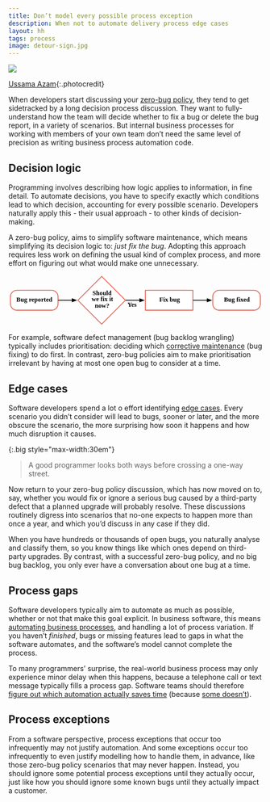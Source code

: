 ```yaml
---
title: Don’t model every possible process exception
description: When not to automate delivery process edge cases
layout: hh
tags: process
image: detour-sign.jpg
---
```


![](detour-sign.jpg)

[Ussama Azam](https://unsplash.com/photos/kMb4qE_zj3Q){:.photocredit}

When developers start discussing your [zero-bug policy](zero-bug-policy),
they tend to get sidetracked by a long decision process discussion.
They want to fully-understand how the team will decide whether to fix a bug or delete the bug report, in a variety of scenarios.
But internal business processes for working with members of your own team don’t need the same level of precision as writing business process automation code.

## Decision logic

Programming involves describing how logic applies to information, in fine detail.
To automate decisions, you have to specify exactly which conditions lead to which decision, accounting for every possible scenario.
Developers naturally apply this - their usual approach - to other kinds of decision-making.

A zero-bug policy, aims to simplify software maintenance, which means simplifying its decision logic to: _just fix the bug_.
Adopting this approach requires less work on defining the usual kind of complex process, and more effort on figuring out what would make one unnecessary.

<svg xmlns:xl="http://www.w3.org/1999/xlink" version="1.1" xmlns="http://www.w3.org/2000/svg" xmlns:dc="http://purl.org/dc/elements/1.1/" viewBox="0 0 640 130" width="640" height="130">
  <defs>
    <marker orient="auto" overflow="visible" markerUnits="strokeWidth" id="FilledArrow_Marker" stroke-linejoin="miter" stroke-miterlimit="10" viewBox="-1 -3 7 6" markerWidth="7" markerHeight="6" color="black">
      <g>
        <path d="M 4.8 0 L 0 -1.8 L 0 1.8 Z" fill="currentColor" stroke="currentColor" stroke-width="1"/>
      </g>
    </marker>
  </defs>
  <g id="Canvas_1" stroke-dasharray="none" fill-opacity="1" fill="none" stroke="none" stroke-opacity="1">
    <title>Canvas 1</title>
    <g id="Canvas_1_credits">
      <title>credits</title>
      <g id="Graphic_9">
        <path d="M 21 40 L 109 40 C 117.83656 40 125 47.163444 125 56 L 125 74 C 125 82.83656 117.83656 90 109 90 L 21 90 C 12.163444 90 5 82.83656 5 74 L 5 56 C 5 47.163444 12.163444 40 21 40 Z" fill="white"/>
        <path d="M 21 40 L 109 40 C 117.83656 40 125 47.163444 125 56 L 125 74 C 125 82.83656 117.83656 90 109 90 L 21 90 C 12.163444 90 5 82.83656 5 74 L 5 56 C 5 47.163444 12.163444 40 21 40 Z" stroke="#df5a49" stroke-linecap="round" stroke-linejoin="round" stroke-width="2"/>
        <text transform="translate(10 57)" fill="black">
          <tspan font-family="Source Sans Pro" font-weight="bold" font-size="16" fill="black" x="9.765625" y="12">Bug reported</tspan>
        </text>
      </g>
      <g id="Graphic_11">
        <path d="M 235 5 L 295 65 L 235 125 L 175 65 Z" fill="white"/>
        <path d="M 235 5 L 295 65 L 235 125 L 175 65 Z" stroke="#df5a49" stroke-linecap="round" stroke-linejoin="round" stroke-width="2"/>
        <text transform="translate(191.2 39.8)" fill="black">
          <tspan font-family="Source Sans Pro" font-weight="bold" font-size="16" fill="black" x="20.671875" y="12">Should</tspan>
          <tspan font-family="Source Sans Pro" font-weight="bold" font-size="16" fill="black" x="18.226562" y="28">we fix it</tspan>
          <tspan font-family="Source Sans Pro" font-weight="bold" font-size="16" fill="black" x="26.601562" y="44">now?</tspan>
        </text>
      </g>
      <g id="Line_12">
        <line x1="126" y1="65" x2="160.68579" y2="65" marker-end="url(#FilledArrow_Marker)" stroke="black" stroke-linecap="round" stroke-linejoin="round" stroke-width="2"/>
      </g>
      <g id="Graphic_13">
        <rect x="345" y="40" width="120" height="50" fill="white"/>
        <rect x="345" y="40" width="120" height="50" stroke="#df5a49" stroke-linecap="round" stroke-linejoin="round" stroke-width="2"/>
        <text transform="translate(350 57)" fill="black">
          <tspan font-family="Source Sans Pro" font-weight="bold" font-size="16" fill="black" x="30.246094" y="12">Fix bug</tspan>
        </text>
      </g>
      <g id="Graphic_14">
        <path d="M 531 40 L 619 40 C 627.83656 40 635 47.163444 635 56 L 635 74 C 635 82.83656 627.83656 90 619 90 L 531 90 C 522.16344 90 515 82.83656 515 74 L 515 56 C 515 47.163444 522.16344 40 531 40 Z" fill="white"/>
        <path d="M 531 40 L 619 40 C 627.83656 40 635 47.163444 635 56 L 635 74 C 635 82.83656 627.83656 90 619 90 L 531 90 C 522.16344 90 515 82.83656 515 74 L 515 56 C 515 47.163444 522.16344 40 531 40 Z" stroke="#df5a49" stroke-linecap="round" stroke-linejoin="round" stroke-width="2"/>
        <text transform="translate(520 57)" fill="black">
          <tspan font-family="Source Sans Pro" font-weight="bold" font-size="16" fill="black" x="23.023438" y="12">Bug fixed</tspan>
        </text>
      </g>
      <g id="Line_15">
        <line x1="296.4142" y1="65" x2="331.1" y2="65" marker-end="url(#FilledArrow_Marker)" stroke="black" stroke-linecap="round" stroke-linejoin="round" stroke-width="2"/>
      </g>
      <g id="Line_16">
        <line x1="466" y1="65" x2="501.1" y2="65" marker-end="url(#FilledArrow_Marker)" stroke="black" stroke-linecap="round" stroke-linejoin="round" stroke-width="2"/>
      </g>
      <g id="Graphic_19">
        <text transform="translate(300 69)" fill="black">
          <tspan font-family="Source Sans Pro" font-weight="bold" font-size="16" fill="black" x="0" y="12">Yes</tspan>
        </text>
      </g>
    </g>
  </g>
</svg>

For example, software defect management (bug backlog wrangling) typically includes prioritisation: deciding which
[corrective maintenance](https://en.wikipedia.org/wiki/Corrective_maintenance)
(bug fixing) to do first.
In contrast, zero-bug policies aim to make prioritisation irrelevant by having at most one open bug to consider at a time.

## Edge cases

Software developers spend a lot o effort identifying
[edge cases](https://en.wikipedia.org/wiki/Edge_case).
Every scenario you didn’t consider will lead to bugs, sooner or later,
and the more obscure the scenario, the more surprising how soon it happens and how much disruption it causes.

{:.big style="max-width:30em"}
> A good programmer looks both ways before crossing a one-way street.

Now return to your zero-bug policy discussion, which has now moved on to, say,
whether you would fix or ignore a serious bug caused by a third-party defect that a planned upgrade will probably resolve.
These discussions routinely digress into scenarios that no-one expects to happen more than once a year, and which you’d discuss in any case if they did.

When you have hundreds or thousands of open bugs, you naturally analyse and classify them, so you know things like which ones depend on third-party upgrades.
By contrast, with a successful zero-bug policy, and no big bug backlog, you only ever have a conversation about one bug at a time.

## Process gaps

Software developers typically aim to automate as much as possible,
whether or not that make this goal explicit.
In business software, this means [automating business processes](process-centric-design),
and handling a lot of process variation.
If you haven’t _finished_, bugs or missing features lead to gaps in what the software automates,
and the software’s model cannot complete the process.

To many programmers’ surprise, the real-world business process may only experience minor delay when this happens,
because a telephone call or text message typically fills a process gap.
Software teams should therefore 
[figure out which automation actually saves time](https://xkcd.com/1205/)
(because [some doesn’t](https://xkcd.com/1319/)).

## Process exceptions

From a software perspective, process exceptions that occur too infrequently may not justify automation.
And some exceptions occur too infrequently to even justify modelling how to handle them, in advance, like those zero-bug policy scenarios that may never happen.
Instead, you should ignore some potential process exceptions until they actually occur,
just like how you should ignore some known bugs until they actually impact a customer.
